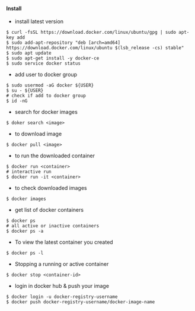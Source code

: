 #### Install
- install latest version

```
$ curl -fsSL https://download.docker.com/linux/ubuntu/gpg | sudo apt-key add
$ sudo add-apt-repository "deb [arch=amd64] https://download.docker.com/linux/ubuntu $(lsb_release -cs) stable"
$ sudo apt update
$ sudo apt-get install -y docker-ce
$ sudo service docker status

```
- add user to docker group
  
```
$ sudo usermod -aG docker ${USER}
$ su - ${USER}
# check if add to docker group
$ id -nG
```

- search for docker images
```
$ doker search <image>
```
- to download image
```
$ docker pull <image>
```
- to run the downloaded container
```
$ docker run <container>
# interactive run
$ docker run -it <container>
```
- to check downloaded images
```
$ docker images
```
- get list of docker containers
```
$ docker ps
# all active or inactive containers
$ docker ps -a
```
- To view the latest container you created
```
$ docker ps -l
```
- Stopping a running or active container
```
$ docker stop <container-id>
```
- login in docker hub & push your image
```
$ docker login -u docker-registry-username
$ docker push docker-registry-username/docker-image-name
```
